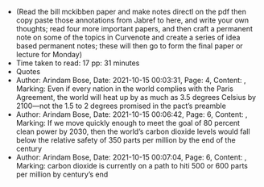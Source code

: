 - (Read the bill mckibben paper and make notes directl on the pdf then copy paste those annotations from Jabref to here, and write your own thoughts; read four more important papers, and then craft a permanent note on some of the topics in Curvenote and create a series of idea based permanent notes; these will then go to form the final paper or lecture for Monday)
- Time taken to read: 17 pp: 31 minutes
- Quotes
- Author: Arindam Bose,
  Date: 2021-10-15 00:03:31,
  Page: 4,
  Content: ,
  Marking: Even if every nation in the world complies with the Paris Agreement, the world will heat up by as much as 3.5 degrees Celsius by 2100—not the 1.5 to 2 degrees promised in the pact’s preamble
- Author: Arindam Bose,
  Date: 2021-10-15 00:06:42,
  Page: 6,
  Content: ,
  Marking: If we move quickly enough to meet the goal of 80 percent clean power by 2030, then the world’s carbon dioxide levels would fall below the relative safety of 350 parts per million by the end of the century
- Author: Arindam Bose,
  Date: 2021-10-15 00:07:04,
  Page: 6,
  Content: ,
  Marking: carbon dioxide is currently on a path to hiti  500 or 600 parts per million by century’s end